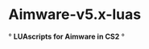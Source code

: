 
# Aimware-v5.x-luas 

                                  
° **LUAscripts for Aimware in CS2** °




